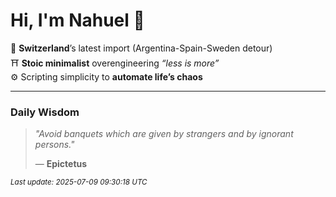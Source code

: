 # Hi, I'm Nahuel :tiger:

📍 **Switzerland**’s latest import (Argentina-Spain-Sweden detour)  
⛩️ **Stoic minimalist** overengineering *“less is more”*  
⚙️ Scripting simplicity to **automate life’s chaos**

---

### Daily Wisdom
> _"Avoid banquets which are given by strangers and by ignorant persons."_  
>
> — **Epictetus**

<sub>*Last update: 2025-07-09 09:30:18 UTC*</sub>

